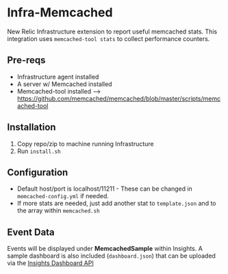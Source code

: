 # Infra-Memcached
New Relic Infrastructure extension to report useful memcached stats. This integration uses `memcached-tool stats` to collect performance counters.

## Pre-reqs
* Infrastructure agent installed
* A server w/ Memcached installed
* Memcached-tool installed --> https://github.com/memcached/memcached/blob/master/scripts/memcached-tool

## Installation
1. Copy repo/zip to machine running Infrastructure
2. Run `install.sh`

## Configuration
* Default host/port is localhost/11211 - These can be changed in `memcached-config.yml` if needed.
* If more stats are needed, just add another stat to `template.json` and to the array within `memcached.sh`

## Event Data
Events will be displayed under **MemcachedSample** within Insights. A sample dashboard is also included (`dashboard.json`) that can be uploaded via the [Insights Dashboard API](https://docs.newrelic.com/docs/insights/insights-api/manage-dashboards/insights-dashboard-api)
